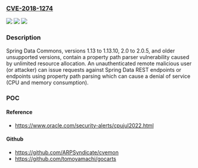 ### [CVE-2018-1274](https://cve.mitre.org/cgi-bin/cvename.cgi?name=CVE-2018-1274)
![](https://img.shields.io/static/v1?label=Product&message=Spring%20Framework&color=blue)
![](https://img.shields.io/static/v1?label=Version&message=n%2Fa&color=blue)
![](https://img.shields.io/static/v1?label=Vulnerability&message=Denial%20of%20Service&color=brighgreen)

### Description

Spring Data Commons, versions 1.13 to 1.13.10, 2.0 to 2.0.5, and older unsupported versions, contain a property path parser vulnerability caused by unlimited resource allocation. An unauthenticated remote malicious user (or attacker) can issue requests against Spring Data REST endpoints or endpoints using property path parsing which can cause a denial of service (CPU and memory consumption).

### POC

#### Reference
- https://www.oracle.com/security-alerts/cpujul2022.html

#### Github
- https://github.com/ARPSyndicate/cvemon
- https://github.com/tomoyamachi/gocarts

